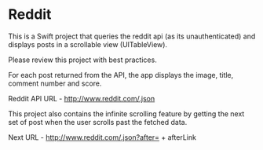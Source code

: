 # Reddit
This is a Swift project that queries the reddit api (as its unauthenticated) and displays posts in a scrollable view (UITableView). 
 
Please review this project with best practices.

For each post returned from the API, the app displays the image, title, comment number and score.

Reddit API URL - http://www.reddit.com/.json

This project also contains the infinite scrolling feature by getting the next set of post when the user scrolls past the fetched data.

Next URL - http://www.reddit.com/.json?after= + afterLink
